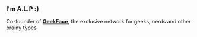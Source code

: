 ### I'm A.L.P :}

Co-founder of <a href="https://www.geekface.alpratech.com"><b>GeekFace</b></a>, the exclusive network for geeks, nerds and other brainy types

